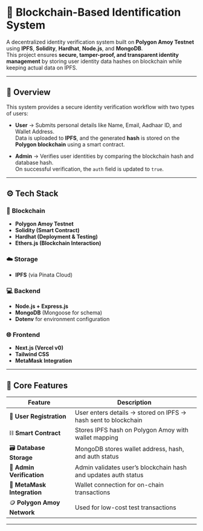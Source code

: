 # 🪪 Blockchain-Based Identification System

A decentralized identity verification system built on **Polygon Amoy Testnet** using **IPFS**, **Solidity**, **Hardhat**, **Node.js**, and **MongoDB**.  
This project ensures **secure, tamper-proof, and transparent identity management** by storing user identity data hashes on blockchain while keeping actual data on IPFS.

---

## 🚀 Overview

This system provides a secure identity verification workflow with two types of users:

- **User** → Submits personal details like Name, Email, Aadhaar ID, and Wallet Address.  
  Data is uploaded to **IPFS**, and the generated **hash** is stored on the **Polygon blockchain** using a smart contract.
  
- **Admin** → Verifies user identities by comparing the blockchain hash and database hash.  
  On successful verification, the `auth` field is updated to `true`.

---

## ⚙️ Tech Stack

### 🧠 **Blockchain**
- **Polygon Amoy Testnet**
- **Solidity (Smart Contract)**
- **Hardhat (Deployment & Testing)**
- **Ethers.js (Blockchain Interaction)**

### ☁️ **Storage**
- **IPFS** (via Pinata Cloud)

### 💻 **Backend**
- **Node.js + Express.js**
- **MongoDB** (Mongoose for schema)
- **Dotenv** for environment configuration

### 🌐 **Frontend**
- **Next.js (Vercel v0)**
- **Tailwind CSS**
- **MetaMask Integration**

---

## 🔐 Core Features

| Feature | Description |
|----------|--------------|
| 🧾 **User Registration** | User enters details → stored on IPFS → hash sent to blockchain |
| ⛓️ **Smart Contract** | Stores IPFS hash on Polygon Amoy with wallet mapping |
| 🗃️ **Database Storage** | MongoDB stores wallet address, hash, and auth status |
| 🔑 **Admin Verification** | Admin validates user’s blockchain hash and updates auth status |
| 🧩 **MetaMask Integration** | Wallet connection for on-chain transactions |
| 🪙 **Polygon Amoy Network** | Used for low-cost test transactions |

---
